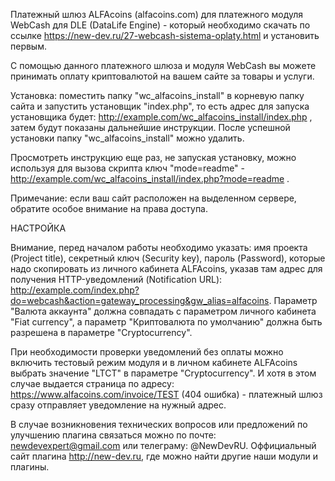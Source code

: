 Платежный шлюз ALFAcoins (alfacoins.com) для платежного модуля WebCash для DLE (DataLife Engine) - который необходимо скачать по ссылке https://new-dev.ru/27-webcash-sistema-oplaty.html и установить первым.

С помощью данного платежного шлюза и модуля WebCash вы можете принимать оплату криптовалютой на вашем сайте за товары и услуги.

Установка: поместить папку "wc_alfacoins_install" в корневую папку сайта и запустить установщик "index.php", то есть адрес для запуска установщика будет: http://example.com/wc_alfacoins_install/index.php , затем будут показаны дальнейшие инструкции. После успешной установки папку "wc_alfacoins_install" можно удалить.

Просмотреть инструкцию еще раз, не запуская установку, можно используя для вызова скрипта ключ "mode=readme" - http://example.com/wc_alfacoins_install/index.php?mode=readme .

Примечание: если ваш сайт расположен на выделенном сервере, обратите особое внимание на права доступа.

НАСТРОЙКА

Внимание, перед началом работы необходимо указать: имя проекта (Project title), секретный ключ (Security key), пароль (Password), которые надо скопировать из личного кабинета ALFAcoins, указав там адрес для получения HTTP-уведомлений (Notification URL): http://example.com/index.php?do=webcash&action=gateway_processing&gw_alias=alfacoins. Параметр "Валюта аккаунта" должна совпадать с параметром личного кабинета "Fiat currency", а параметр "Криптовалюта по умолчанию" должна быть разрешена в параметре "Cryptocurrency".

При необходимости проверки уведомлений без оплаты можно включить тестовый режим модуля и в личном кабинете ALFAcoins выбрать значение "LTCT" в параметре "Cryptocurrency". И хотя в этом случае выдается страница по адресу: https://www.alfacoins.com/invoice/TEST (404 ошибка) - платежный шлюз сразу отправляет уведомление на нужный адрес.

В случае возникновения технических вопросов или предложений по улучшению плагина связаться можно по почте: newdevexpert@gmail.com или телеграму: @NewDevRU. Оффициальный сайт плагина http://new-dev.ru, где можно найти другие наши модули и плагины.

